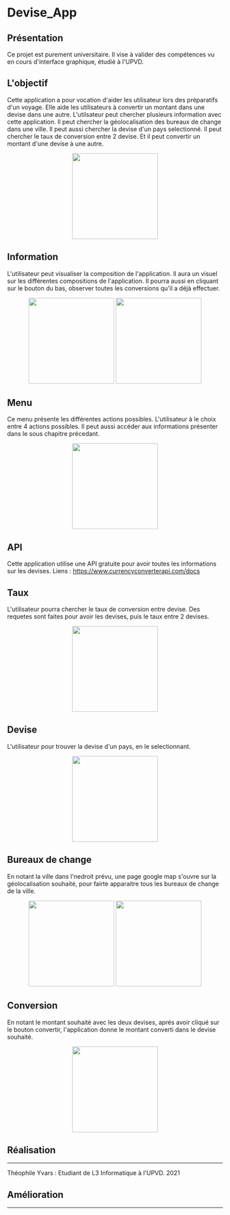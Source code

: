 # Devise_App

## Présentation

Ce projet est purement universitaire. Il vise à valider des compétences vu en cours d'interface graphique, étudié à l'UPVD.

## L'objectif

Cette application a pour vocation d'aider les utilisateur lors des préparatifs d'un voyage.
Elle aide les utilisateurs à convertir un montant dans une devise dans une autre. L'utilsateur peut chercher plusieurs information avec cette application. Il peut chercher la géolocalisation des bureaux de change dans une ville. Il peut aussi chercher la devise d'un pays selectionné. Il peut chercher le taux de conversion entre 2 devise. Et il peut convertir un montant d'une devise à une autre.

<p align="center">
<img src="https://user-images.githubusercontent.com/79571637/116746972-8fd73d80-a9fd-11eb-9de9-2270c1b6df41.jpg" width="200">
</p>

## Information

L'utilisateur peut visualiser la composition de l'application. Il aura un visuel sur les différentes compositions de l'application. 
Il pourra aussi en cliquant sur le bouton du bas, observer toutes les conversions qu'il a déjà effectuer.

<p align="center">
<img src="https://user-images.githubusercontent.com/79571637/116746990-949bf180-a9fd-11eb-9281-e73543157148.jpg" width="200">
<img src="https://user-images.githubusercontent.com/79571637/116746983-936ac480-a9fd-11eb-8973-dd5a77db401d.jpg" width="200">
</p>

## Menu

Ce menu présente les différentes actions possibles. L'utilisateur à le choix entre 4 actions possibles. Il peut aussi accéder aux informations présenter dans le sous chapitre précedant.

<p align="center">
<img src="https://user-images.githubusercontent.com/79571637/116746994-95348800-a9fd-11eb-93ed-ebdbe112330d.jpg" width="200">
</p>

## API

Cette application utilise une API gratuite pour avoir toutes les informations sur les devises.
Liens : https://www.currencyconverterapi.com/docs

## Taux 

L'utilisateur pourra chercher le taux de conversion entre devise.
Des requetes sont faites pour avoir les devises, puis le taux entre 2 devises.

<p align="center">
<img src="https://user-images.githubusercontent.com/79571637/116746986-94035b00-a9fd-11eb-89e8-2b97ea411fc9.jpg" width="200">
</p>

## Devise

L'utilisateur pour trouver la devise d'un pays, en le selectionnant.

<p align="center">
<img src="https://user-images.githubusercontent.com/79571637/116746980-92399780-a9fd-11eb-8c64-5511de93be7a.jpg" width="200">
</p>

## Bureaux de change

En notant la ville dans l'nedroit prévu, une page google map s'ouvre sur la géolocalisation souhaité, pour fairte apparaitre tous les bureaux de change de la ville.

<p align="center">
<img src="https://user-images.githubusercontent.com/79571637/116746979-92399780-a9fd-11eb-9516-6a4b458ec20e.jpg" width="200">
<img src="https://user-images.githubusercontent.com/79571637/116746975-91086a80-a9fd-11eb-9339-61b2d383d30b.jpg" width="200">
</p>

## Conversion

En notant le montant souhaité avec les deux devises, aprés avoir cliqué sur le bouton convertir, l'application donne le montant converti dans le devise souhaité.

<p align="center">
<img src="https://user-images.githubusercontent.com/79571637/116746981-92d22e00-a9fd-11eb-8821-9c57631edc59.jpg" width="200">
</p>

## Réalisation
-----
Théophile Yvars : Etudiant de L3 Informatique à l'UPVD. 2021



## Amélioration
-----
